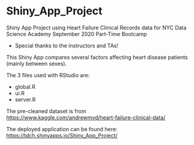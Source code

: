 # Shiny_App_Project
Shiny App Project using Heart Failure Clinical Records data for NYC Data Science Academy September 2020 Part-Time Bootcamp
- Special thanks to the instructors and TAs!



This Shiny App compares several factors affecting heart disease patients (mainly between sexes).

The 3 files used with RStudio are:
  - global.R
  - ui.R
  - server.R
 
The pre-cleaned dataset is from https://www.kaggle.com/andrewmvd/heart-failure-clinical-data/

The deployed application can be found here: https://tdch.shinyapps.io/Shiny_App_Project/
